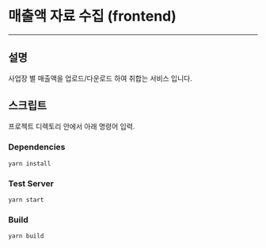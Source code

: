 # 매출액 자료 수집 (frontend)

---

## 설명

사업장 별 매출액을 업로드/다운로드 하여 취합는 서비스 입니다.

## 스크립트

프로젝트 디렉토리 안에서 아래 명령어 입력.

### Dependencies

```
yarn install
```

### Test Server

```
yarn start
```

### Build

```
yarn build
```